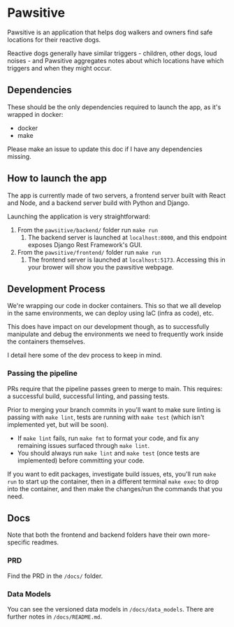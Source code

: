 # Pawsitive

Pawsitive is an application that helps dog walkers and owners find safe locations for their reactive dogs.

Reactive dogs generally have similar triggers - children, other dogs, loud noises - and Pawsitive aggregates notes about which locations have which triggers and when they might occur.

## Dependencies

These should be the only dependencies required to launch the app, as it's wrapped in docker:
- docker
- make

Please make an issue to update this doc if I have any dependencies missing.

## How to launch the app 

The app is currently made of two servers, a frontend server built with React and Node, and a backend server build with Python and Django. 

Launching the application is very straightforward:
1. From the `pawsitive/backend/` folder run `make run`
    1. The backend server is launched at `localhost:8000`, and this endpoint exposes Django Rest Framework's GUI.
2. From the `pawsitive/frontend/` folder run `make run`
    1. The frontend server is launched at `localhost:5173`. Accessing this in your brower will show you the pawsitive webpage.

## Development Process

We're wrapping our code in docker containers. This so that we all develop in the same environments, we can deploy using IaC (infra as code), etc.

This does have impact on our development though, as to successfully manipulate and debug the environments we need to frequently work inside the containers themselves.

I detail here some of the dev process to keep in mind.

### Passing the pipeline

PRs require that the pipeline passes green to merge to main. This requires: a successful build, successful linting, and passing tests.

Prior to merging your branch commits in you'll want to make sure linting is passing with `make lint`, tests are running with `make test` (which isn't implemented yet, but will be soon).
- If `make lint` fails, run `make fmt` to format your code, and fix any remaining issues surfaced through `make lint`.
- You should always run `make lint` and `make test` (once tests are implemented) before committing your code.

If you want to edit packages, investigate build issues, ets, you'll run `make run` to start up the container, then in a different terminal `make exec` to drop into the container, and then make the changes/run the commands that you need.

## Docs

Note that both the frontend and backend folders have their own more-specific readmes.

### PRD

Find the PRD in the `/docs/` folder.

### Data Models

You can see the versioned data models in `/docs/data_models`. There are further notes in `/docs/README.md`.
